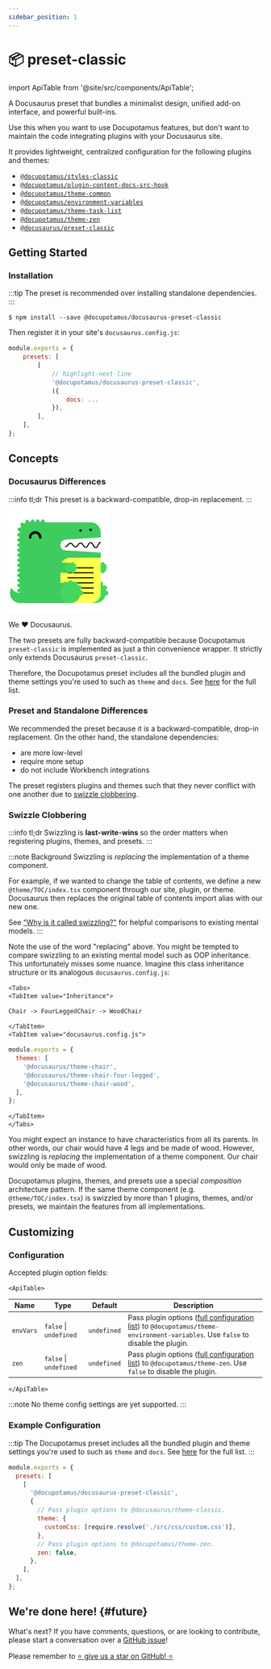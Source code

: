 ```yaml
---
sidebar_position: 1
---
```


# 📦 preset-classic

import ApiTable from '@site/src/components/ApiTable';

A Docusaurus preset that bundles a minimalist design, unified add-on interface,
and powerful built-ins.

Use this when you want to use Docupotamus features, but don't want to maintain
the code integrating plugins with your Docusaurus site.

It provides lightweight, centralized configuration for the following plugins and
themes:

- [`@docupotamus/styles-classic`](../styles/styles-classic.md)
- [`@docupotamus/plugin-content-docs-src-hook`](../plugins/plugin-content-docs-src-hook.md)
- [`@docupotamus/theme-common`](../themes/theme-common.md)
- [`@docupotamus/environment-variables`](../themes/theme-environment-variables.md)
- [`@docupotamus/theme-task-list`](../themes/theme-task-list.md)
- [`@docupotamus/theme-zen`](../themes/theme-zen.md)
- [`@docusaurus/preset-classic`](#docusaurus-differences)

## Getting Started

### Installation

<!-- If change, then change: ../quickstart.md -->

:::tip
The preset is recommended over installing standalone dependencies.
:::

```shell npm2yarn
$ npm install --save @docupotamus/docusaurus-preset-classic
```

Then register it in your site's `docusaurus.config.js`:

```js title="docusaurus.config.js"
module.exports = {
    presets: [
        [
            // highlight-next-line
            '@docupotamus/docusaurus-preset-classic',
            ({
                docs: ...
            }),
        ],
    ],
};
```

## Concepts

### Docusaurus Differences

:::info tl;dr
This preset is a backward-compatible, drop-in replacement.
:::

![docusaurus-logo](../../static/img/docusaurus-logo.png)

We ❤️ Docusaurus.

The two presets are fully backward-compatible because Docupotamus
`preset-classic` is implemented as just a thin convenience wrapper. It strictly
only extends Docusaurus `preset-classic`.

Therefore, the Docupotamus preset includes all the bundled plugin and theme
settings you're used to such as `theme` and `docs`. See [here](https://docusaurus.io/docs/using-plugins#docusauruspreset-classic)
for the full list.

### Preset and Standalone Differences

We recommended the preset because it is a backward-compatible, drop-in
replacement. On the other hand, the standalone dependencies:

- are more low-level
- require more setup
- do not include Workbench integrations

The preset registers plugins and themes such that they never conflict with one
another due to [swizzle clobbering](#swizzle-clobbering).

### Swizzle Clobbering

:::info tl;dr
Swizzling is **last-write-wins** so the order matters when registering plugins,
themes, and presets.
:::

:::note Background
Swizzling is _replacing_ the implementation of a theme component.

For example, if we wanted to change the table of contents, we define a new
`@theme/TOC/index.tsx` component through our site, plugin, or theme. Docusaurus then
replaces the original table of contents import alias with our new one.

See ["Why is it called swizzling?"](https://docusaurus.io/docs/swizzling) for
helpful comparisons to existing mental models.
:::

Note the use of the word "replacing" above. You might be tempted to compare
swizzling to an existing mental model such as OOP inheritance. This
unfortunately misses some nuance. Imagine this class inheritance structure or
its analogous `docusaurus.config.js`:

```mdx-code-block
<Tabs>
<TabItem value="Inheritance">
```

```text
Chair -> FourLeggedChair -> WoodChair
```

```mdx-code-block
</TabItem>
<TabItem value="docusaurus.config.js">
```

```js title="docusaurus.config.js"
module.exports = {
  themes: [
    '@docusaurus/theme-chair',
    '@docusaurus/theme-chair-four-legged',
    '@docusaurus/theme-chair-wood',
  ],
};
```

```mdx-code-block
</TabItem>
</Tabs>
```

You might expect an instance to have characteristics from all its parents. In
other words, our chair would have 4 legs and be made of wood. However, swizzling
is _replacing_ the implementation of a theme component. Our chair would only be
made of wood.

Docupotamus plugins, themes, and presets use a special _composition_
architecture pattern. If the same theme component (e.g. `@theme/TOC/index.tsx`)
is swizzled by more than 1 plugins, themes, and/or presets, we maintain the
features from all implementations.

## Customizing

### Configuration

Accepted plugin option fields:

<!-- Use HTML because ApiTable does not yet support links with anchors using the
Markdown syntax. -->

```mdx-code-block
<ApiTable>
```

| Name      | Type                       | Default     | Description                                                                                                                                                                                                       |
| --------- | -------------------------- | ----------- | ----------------------------------------------------------------------------------------------------------------------------------------------------------------------------------------------------------------- |
| `envVars` | `false` &#124; `undefined` | `undefined` | Pass plugin options (<a href="../themes/theme-environment-variables#configuration" target="_blank">full configuration list</a>) to `@docupotamus/theme-environment-variables`. Use `false` to disable the plugin. |
| `zen`     | `false` &#124; `undefined` | `undefined` | Pass plugin options (<a href="../themes/theme-zen#configuration" target="_blank">full configuration list</a>) to `@docupotamus/theme-zen`. Use `false` to disable the plugin.                                     |

```mdx-code-block
</ApiTable>
```

:::note
No theme config settings are yet supported.
:::

### Example Configuration

:::tip
The Docupotamus preset includes all the bundled plugin and theme settings you're
used to such as `theme` and `docs`. See [here](https://docusaurus.io/docs/using-plugins#docusauruspreset-classic)
for the full list.
:::

```js title="docusaurus.config.js"
module.exports = {
  presets: [
    [
      '@docupotamus/docusaurus-preset-classic',
      {
        // Pass plugin options to @docusaurus/theme-classic.
        theme: {
          customCss: [require.resolve('./src/css/custom.css')],
        },
        // Pass plugin options to @docupotamus/theme-zen.
        zen: false,
      },
    ],
  ],
};
```

## We're done here! {#future}

What's next? If you have comments, questions, or are looking to contribute,
please start a conversation over a [GitHub issue](https://github.com/docupotamus/docupotamus/issues?q=is%3Aopen+is%3Aissue+label%3ACommon)!

Please remember to [⭐ give us a star on GitHub! ⭐](https://github.com/docupotamus/docupotamus)
